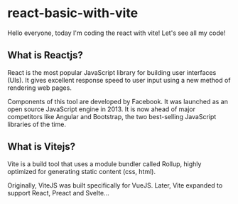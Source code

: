 # react-basic-with-vite

Hello everyone, today I'm coding the react with vite! Let's see all my code!

## What is Reactjs?

React is the most popular JavaScript library for building user interfaces (UIs). It gives excellent response speed to user input using a new method of rendering web pages.

Components of this tool are developed by Facebook. It was launched as an open source JavaScript engine in 2013. It is now ahead of major competitors like Angular and Bootstrap, the two best-selling JavaScript libraries of the time.

## What is Vitejs?

Vite is a build tool that uses a module bundler called Rollup, highly optimized for generating static content (css, html).

Originally, ViteJS was built specifically for VueJS. Later, Vite expanded to support React, Preact and Svelte…
